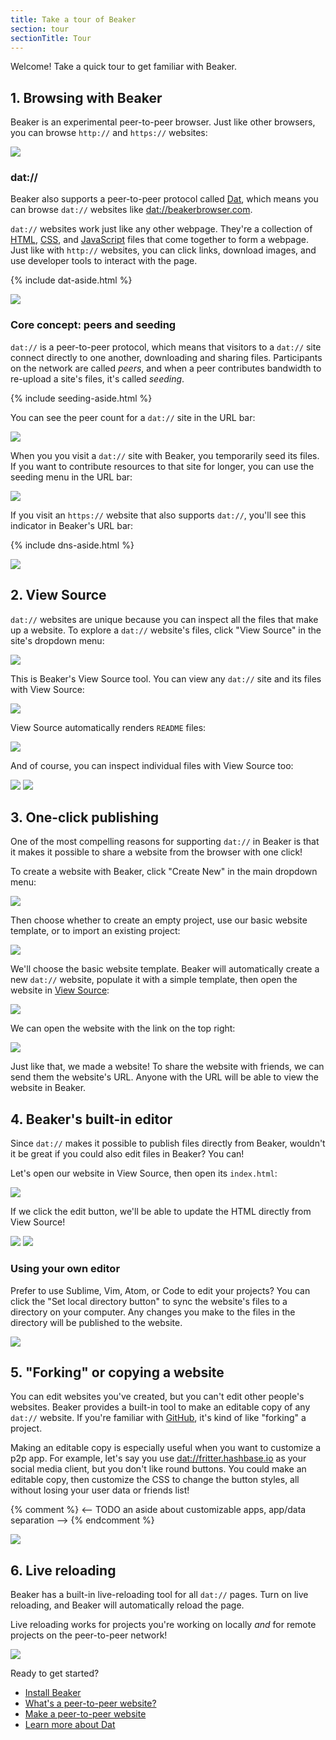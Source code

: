 ```yaml
---
title: Take a tour of Beaker
section: tour
sectionTitle: Tour
---
```


<p class="accent">
  Welcome! Take a quick tour to get familiar with Beaker.
</p>

## 1. Browsing with Beaker

Beaker is an experimental peer-to-peer browser. Just like other browsers, you can browse `http://` and `https://` websites:

<img src="/img/docs/tour/https-site.png"/>

### dat://

Beaker also supports a peer-to-peer protocol called [Dat](https://datproject.org), which means you can browse `dat://` websites like [dat://beakerbrowser.com](dat://beakerbrowser.com).

`dat://` websites work just like any other webpage. They're a collection of [HTML](https://developer.mozilla.org/en-US/docs/Learn/HTML), [CSS](https://developer.mozilla.org/en-US/docs/Learn/CSS), and [JavaScript](https://developer.mozilla.org/en-US/docs/Learn/javascript) files that come together to form a webpage. Just like with `http://` websites, you can click links, download images, and use developer tools to interact with the page.

{% include dat-aside.html %}

<img src="/img/docs/tour/dat-site.png"/>

### Core concept: peers and seeding

`dat://` is a peer-to-peer protocol, which means that visitors to a `dat://` site connect directly to one another, downloading and sharing files. Participants on the network are called <em>peers</em>, and when a peer contributes bandwidth to re-upload a site's files, it's called <em>seeding</em>.

{% include seeding-aside.html %}

You can see the peer count for a `dat://` site in the URL bar:

<img src="/img/docs/tour/peer-count.png"/>


When you you visit a `dat://` site with Beaker, you temporarily seed its files. If you want to contribute resources to that site for longer, you can use the seeding menu in the URL bar:

<img src="/img/docs/tour/seeding-menu.png"/>


If you visit an `https://` website that also supports `dat://`, you'll see this indicator in Beaker's URL bar:

{% include dns-aside.html %}

<img src="/img/docs/tour/well-known.png"/>


## 2. View Source

`dat://` websites are unique because you can inspect all the files that make up a website. To explore a `dat://` website's files, click "View Source" in the site's dropdown menu:

<img src="/img/docs/tour/view-source-menu.png"/>

This is Beaker's View Source tool. You can view any `dat://` site and its files with View Source:

<img src="/img/docs/tour/view-source.png"/>

View Source automatically renders `README` files:

<img src="/img/docs/tour/view-source-readme.png"/>

And of course, you can inspect individual files with View Source too:

<img src="/img/docs/tour/view-source-image.png"/>
<img src="/img/docs/tour/view-source-file.png"/>

## 3. One-click publishing

One of the most compelling reasons for supporting `dat://` in Beaker is that it makes it possible to share a website from the browser with one click!

To create a website with Beaker, click "Create New" in the main dropdown menu:

<img src="/img/docs/tour/one-click.png"/>

Then choose whether to create an empty project, use our basic website template, or to import an existing project:

<img src="/img/docs/tour/one-click-2.png"/>

We'll choose the basic website template. Beaker will automatically create a new `dat://` website, populate it with a simple template, then open the website in [View Source](/docs/tour/view-source):

<img src="/img/docs/tour/one-click-view-source.png"/>

We can open the website with the link on the top right:

<img src="/img/docs/tour/one-click-website.png"/>

Just like that, we made a website! To share the website with friends, we can send them the website's URL. Anyone with the URL will be able to view the website in Beaker.

## 4. Beaker's built-in editor

Since `dat://` makes it possible to publish files directly from Beaker, wouldn't it be great if you could also edit files in Beaker? You can!

Let's open our website in View Source, then open its `index.html`:

<img src="/img/docs/tour/editor-button.png" />

If we click the edit button, we'll be able to update the HTML directly from View Source!

<img src="/img/docs/tour/editor.png" />
<img src="/img/docs/tour/editor-updated.png" />

### Using your own editor

Prefer to use Sublime, Vim, Atom, or Code to edit your projects? You can click the "Set local directory button" to sync the website's files to a directory on your computer. Any changes you make to the files in the directory will be published to the website.

<img src="/img/docs/tour/editor-local-directory.png" />

## 5. "Forking" or copying a website

You can edit websites you've created, but you can't edit other people's websites. Beaker provides a built-in tool to make an editable copy of any `dat://` website. If you're familiar with [GitHub](https://github.com), it's kind of like "forking" a project.

Making an editable copy is especially useful when you want to customize a p2p app. For example, let's say you use [dat://fritter.hashbase.io]() as your social media client, but you don't like round buttons. You could make an editable copy, then customize the CSS to change the button styles, all without losing your user data or friends list!

{% comment %}
<-- TODO an aside about customizable apps, app/data separation -->
{% endcomment %}

<img src="/img/docs/tour/forking.png" />

## 6. Live reloading

Beaker has a built-in live-reloading tool for all `dat://` pages. Turn on live reloading, and Beaker will automatically reload the page.

Live reloading works for projects you're working on locally *and* for remote projects on the peer-to-peer network!

<img src="/img/docs/tour/live-reloading.png"/>

<!-- TODO add a cta here -->

Ready to get started?

- [Install Beaker](/install)
- [What's a peer-to-peer website?](/docs/how-beaker-works/peer-to-peer-websites)
- [Make a peer-to-peer website](/docs/guides/publish-a-peer-to-peer-website)
- [Learn more about Dat](https://datproject.org)
